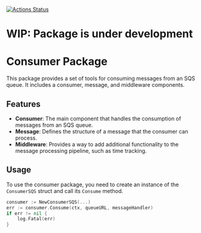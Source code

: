 [![Actions Status](https://github.com/vmyroslav/<project>/actions/workflows/deployment.yaml/badge.svg)](https://github.com/vmyroslav/<project>/actions)

# WIP: Package is under development

# Consumer Package

This package provides a set of tools for consuming messages from an SQS queue. It includes a consumer, message, and middleware components.

## Features

- **Consumer**: The main component that handles the consumption of messages from an SQS queue.
- **Message**: Defines the structure of a message that the consumer can process.
- **Middleware**: Provides a way to add additional functionality to the message processing pipeline, such as time tracking.

## Usage

To use the consumer package, you need to create an instance of the `ConsumerSQS` struct and call its `Consume` method.

```go
consumer := NewConsumerSQS(...)
err := consumer.Consume(ctx, queueURL, messageHandler)
if err != nil {
    log.Fatal(err)
}